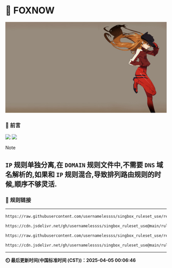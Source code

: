 
# 🧸 FOXNOW
![](https://raw.githubusercontent.com/usernamelessss/picture-bed/main/images/202504042256831.jpg)
### 📣 前言
![](https://shields.io/badge/-移除重复规则-ff69b4) ![](https://shields.io/badge/-IP&nbsp;规则单独存放不与&nbsp;DOMAIN&nbsp;等混合-green)
> [!NOTE]
**`IP` 规则单独分离,在 `DOMAIN` 规则文件中,不需要 `DNS` 域名解析的,如果和 `IP` 规则混合,导致排列路由规则的时候,顺序不够灵活.**
---

###  🔗 规则链接
---

```url
https://raw.githubusercontent.com/usernamelessss/singbox_ruleset_use/refs/heads/main/rule/FOXNOW/FOXNOW_No_IP.json
```

```url
https://cdn.jsdelivr.net/gh/usernamelessss/singbox_ruleset_use@main/rule/FOXNOW/FOXNOW_No_IP.json
```

```url
https://raw.githubusercontent.com/usernamelessss/singbox_ruleset_use/refs/heads/main/rule/FOXNOW/FOXNOW_No_IP.srs
```

```url
https://cdn.jsdelivr.net/gh/usernamelessss/singbox_ruleset_use@main/rule/FOXNOW/FOXNOW_No_IP.srs
```

---
**⏲️ 最后更新时间(中国标准时间 (CST))：2025-04-05 00:06:46**